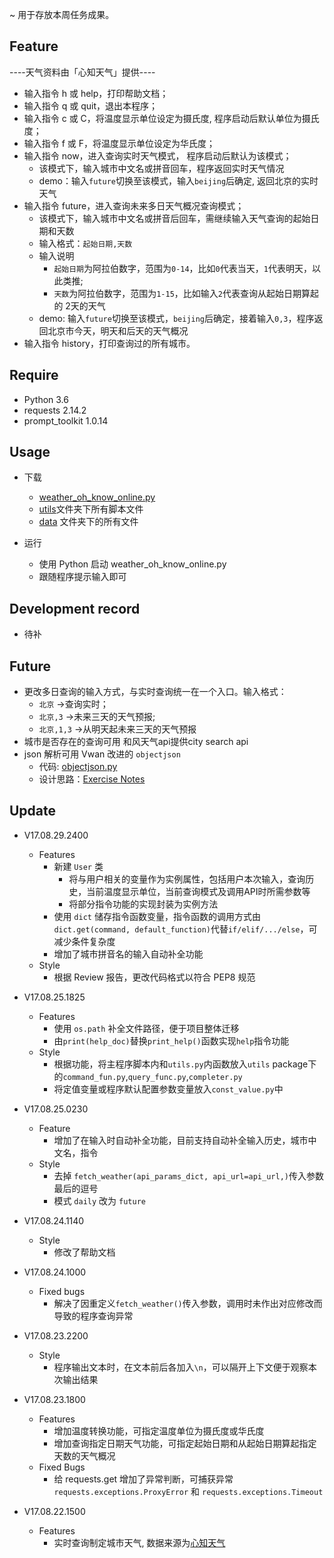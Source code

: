~ 用于存放本周任务成果。

## Feature

----天气资料由「心知天气」提供----
- 输入指令 h 或 help，打印帮助文档；
- 输入指令 q 或 quit，退出本程序；
- 输入指令 c 或 C，将温度显示单位设定为摄氏度, 程序启动后默认单位为摄氏度；
- 输入指令 f 或 F，将温度显示单位设定为华氏度；
- 输入指令 now，进入查询实时天气模式， 程序启动后默认为该模式；
	- 该模式下，输入城市中文名或拼音回车，程序返回实时天气情况
	- demo：输入`future`切换至该模式，输入`beijing`后确定, 返回北京的实时天气
- 输入指令 future，进入查询未来多日天气概况查询模式；
	- 该模式下，输入城市中文名或拼音后回车，需继续输入天气查询的起始日期和天数
	- 输入格式：`起始日期,天数`
	- 输入说明
		- `起始日期`为阿拉伯数字，范围为`0-14`，比如`0`代表当天，`1`代表明天，以此类推;
		- `天数`为阿拉伯数字，范围为`1-15`，比如输入`2`代表查询从起始日期算起的 2天的天气
    - demo: 输入`future`切换至该模式，`beijing`后确定，接着输入`0,3`，程序返回北京市今天，明天和后天的天气概况
- 输入指令 history，打印查询过的所有城市。

## Require

- Python 3.6
- requests 2.14.2
- prompt_toolkit 1.0.14

## Usage

- 下载
	- [weather_oh_know_online.py](https://github.com/thxiami/Py101-004/blob/master/Chap2/project/weather_oh_know_online.py)
	- [utils](https://github.com/thxiami/Py101-004/blob/master/Chap2/project/utils)文件夹下所有脚本文件
	- [data](https://github.com/thxiami/Py101-004/blob/master/Chap2/project/data) 文件夹下的所有文件

- 运行
	- 使用 Python 启动 weather_oh_know_online.py
	- 跟随程序提示输入即可

## Development record

- 待补[]()

## Future
- 更改多日查询的输入方式，与实时查询统一在一个入口。输入格式：
	- `北京` ->查询实时；
	- `北京,3` ->未来三天的天气预报;
	- `北京,1,3` ->从明天起未来三天的天气预报
- 城市是否存在的查询可用 和风天气api提供city search api
- json 解析可用 Vwan 改进的 `objectjson`
	- 代码: [objectjson.py](https://github.com/Vwan/Py101-004/blob/master/Chap2/project/objectjson.py)
	- 设计思路：[Exercise Notes](https://github.com/Vwan/Py101-004/blob/master/Chap2/note/Exercise%20Notes%20-%20chap2.md)

## Update


- V17.08.29.2400
	- Features
		- 新建 `User` 类
			- 将与用户相关的变量作为实例属性，包括用户本次输入，查询历史，当前温度显示单位，当前查询模式及调用API时所需参数等
			- 将部分指令功能的实现封装为实例方法
        - 使用 `dict` 储存指令函数变量，指令函数的调用方式由`dict.get(command, default_function)`代替`if/elif/.../else`，可减少条件复杂度
        - 增加了城市拼音名的输入自动补全功能
	- Style
		- 根据 Review 报告，更改代码格式以符合 PEP8 规范

- V17.08.25.1825
	- Features
		- 使用 `os.path` 补全文件路径，便于项目整体迁移
		- 由`print(help_doc)`替换`print_help()`函数实现`help`指令功能
	- Style
		- 根据功能，将主程序脚本内和`utils.py`内函数放入`utils` package下的`command_fun.py`,`query_func.py`,`completer.py`
		- 将定值变量或程序默认配置参数变量放入`const_value.py`中
- V17.08.25.0230
	- Feature
		- 增加了在输入时自动补全功能，目前支持自动补全输入历史，城市中文名，指令
	- Style
		- 去掉 `fetch_weather(api_params_dict, api_url=api_url,)`传入参数最后的逗号
		- 模式 `daily` 改为 `future`

- V17.08.24.1140
	- Style
		- 修改了帮助文档
- V17.08.24.1000
	- Fixed bugs
		- 解决了因重定义`fetch_weather()`传入参数，调用时未作出对应修改而导致的程序查询异常
- V17.08.23.2200
	- Style
		- 程序输出文本时，在文本前后各加入`\n`，可以隔开上下文便于观察本次输出结果
- V17.08.23.1800
	- Features
		- 增加温度转换功能，可指定温度单位为摄氏度或华氏度
		- 增加查询指定日期天气功能，可指定起始日期和从起始日期算起指定天数的天气概况
	- Fixed Bugs
		- 给 requests.get 增加了异常判断，可捕获异常`requests.exceptions.ProxyError` 和 `requests.exceptions.Timeout`

- V17.08.22.1500
	- Features
		- 实时查询制定城市天气, 数据来源为[心知天气](https://www.seniverse.com)